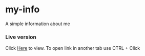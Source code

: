 # my-info
A simple information about me

### Live version
Click [Here]() to view. To open link in another tab use CTRL + Click
